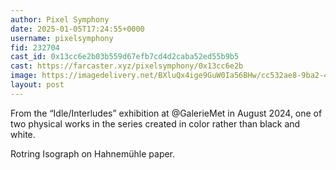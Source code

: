 ```yaml
---
author: Pixel Symphony
date: 2025-01-05T17:24:55+0000
username: pixelsymphony
fid: 232704
cast_id: 0x13cc6e2b03b559d67efb7cd4d2caba52ed55b9b5
cast: https://farcaster.xyz/pixelsymphony/0x13cc6e2b
image: https://imagedelivery.net/BXluQx4ige9GuW0Ia56BHw/cc532ae8-9ba2-4c4a-79bf-fb33025a3a00/original
layout: post
---
```


From the “Idle/Interludes” exhibition at @GalerieMet in August 2024, one of two physical works in the series created in color rather than black and white.

Rotring Isograph on Hahnemühle paper.

<img src='https://imagedelivery.net/BXluQx4ige9GuW0Ia56BHw/cc532ae8-9ba2-4c4a-79bf-fb33025a3a00/original' alt='' referrerpolicy='no-referrer'/>
